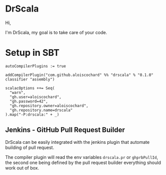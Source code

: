 # DrScala

Hi,

I'm DrScala, my goal is to take care of your code.

# Setup in SBT 

    autoCompilerPlugins := true

    addCompilerPlugin("com.github.aloiscochard" %% "drscala" % "0.1.0" classifier "assembly")

    scalacOptions ++= Seq(
      "warn",
      "gh.user=aloiscochard",
      "gh.password=42",
      "gh.repository.owner=aloiscochard",
      "gh.repository.name=drscala"
    ).map("-P:drscala:" + _)

## Jenkins - GitHub Pull Request Builder

DrScala can be easily integrated with the jenkins plugin that automate building of pull request.

The compiler plugin will read the env variables `drscala.pr` or `ghprbPullId`,
the second one being defined by the pull request builder everything should work out of box.
